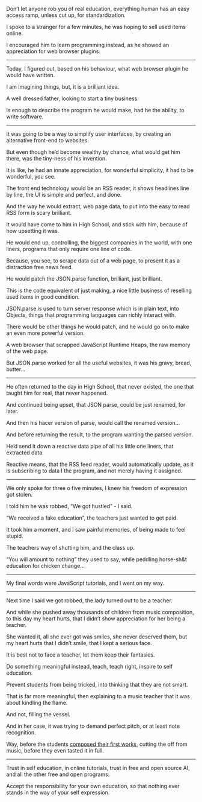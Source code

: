 Don’t let anyone rob you of real education,
everything human has an easy access ramp, unless cut up, for standardization.

I spoke to a stranger for a few minutes,
he was hoping to sell used items online.

I encouraged him to learn programming instead,
as he showed an appreciation for web browser plugins.

---

Today, I figured out, based on his behaviour,
what web browser plugin he would have written.

I am imagining things,
but, it is a brilliant idea.

A well dressed father,
looking to start a tiny business.

Is enough to describe the program he would make,
had he the ability, to write software.

---

It was going to be a way to simplify user interfaces,
by creating an alternative front-end to websites.

But even though he’d become wealthy by chance,
what would get him there, was the tiny-ness of his invention.

It is like, he had an innate appreciation,
for wonderful simplicity, it had to be wonderful, you see.

The front end technology would be an RSS reader,
it shows headlines line by line, the UI is simple and perfect, and done.

And the way he would extract, web page data,
to put into the easy to read RSS form is scary brilliant.

It would have come to him in High School,
and stick with him, because of how upsetting it was.

He would end up, controlling, the biggest companies in the world,
with one liners, programs that only require one line of code.

Because, you see, to scrape data out of a web page,
to present it as a distraction free news feed.

He would patch the JSON.parse function,
brilliant, just brilliant.

This is the code equivalent of just making,
a nice little business of reselling used items in good condition.

JSON.parse is used to turn server response which is in plain text,
into Objects, things that programming languages can richly interact with.

There would be other things he would patch,
and he would go on to make an even more powerful version.

A web browser that scrapped JavaScript Runtime Heaps,
the raw memory of the web page.

But JSON.parse worked for all the useful websites,
it was his gravy, bread, butter...

---

He often returned to the day in High School, that never existed,
the one that taught him for real, that never happened.

And continued being upset, that JSON parse,
could be just renamed, for later.

And then his hacer version of parse,
would call the renamed version…

And before returning the result,
to the program wanting the parsed version.

He’d send it down a reactive data pipe of all his little one liners,
that extracted data.

Reactive means, that the RSS feed reader, would automatically update,
as it is subscribing to data I the program, and not merely having it assigned.

---

We only spoke for three o five minutes,
I knew his freedom of expression got stolen.

I told him he was robbed,
“We got hustled” - I said.

“We received a fake education”,
the teachers just wanted to get paid.

It took him a moment,
and I saw painful memories, of being made to feel stupid.

The teachers way of shutting him,
and the class up.

“You will amount to nothing” they used to say,
while peddling horse-sh&t education for chicken change...

---

My final words were JavaScript tutorials,
and I went on my way.

---

Next time I said we got robbed,
the lady turned out to be a teacher.

And while she pushed away thousands of children from music composition,
to this day my heart hurts, that I didn’t show appreciation for her being a teacher.

She wanted it, all she ever got was smiles, she never deserved them,
but my heart hurts that I didn’t smile, that I kept a serious face.

It is best not to face a teacher,
let them keep their fantasies.

Do something meaningful instead,
teach, teach right, inspire to self education.

Prevent students from being tricked,
into thinking that they are not smart.

That is far more meaningful,
then explaining to a music teacher that it was about kindling the flame.

And not,
filling the vessel.

And in her case, it was trying to demand perfect pitch,
or at least note recognition.

Way, before the students [composed their first works][1],
cutting the off from music, before they even tasted it in full.

---

Trust in self education, in online tutorials,
trust in free and open source AI, and all the other free and open programs.

Accept the responsibility for your own education,
so that nothing ever stands in the way of your self expression.

[1]: https://www.youtube.com/watch?v=0sRvkaxh8EU
